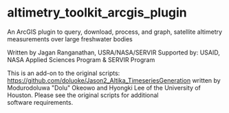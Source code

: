 # altimetry_toolkit_arcgis_plugin
An ArcGIS plugin to query, download, process, and graph, satellite altimetry measurements over large freshwater bodies

Written by Jagan Ranganathan, USRA/NASA/SERVIR
Supported by: USAID, NASA Applied Sciences Program & SERVIR Program

This is an add-on to the original scripts: https://github.com/doluoke/Jason2_Altika_TimeseriesGeneration written by Modurodoluwa "Dolu" Okeowo and Hyongki Lee of the University of Houston. Please see the original scripts for additional software requirements.
